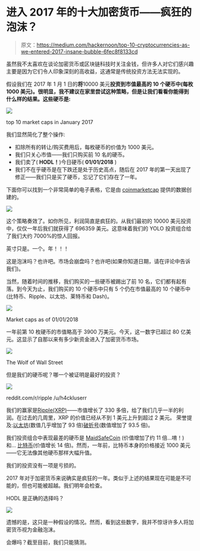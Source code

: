 # 进入 2017 年的十大加密货币——疯狂的泡沫？

> 原文：<https://medium.com/hackernoon/top-10-cryptocurrencies-as-we-entered-2017-insane-bubble-6fec8f8133cd>

虽然我不太喜欢在谈论加密货币或区块链科技时关注金钱，但许多人对它们感兴趣主要是因为它们令人印象深刻的高收益，这通常是传统投资方法无法实现的。

假设我们在 2017 年 1 月 1 日的**将**10000 美元**投资到市值最高的 10 个硬币中(每枚 1000 美元)。很明显，我不建议在家里尝试这种策略，但是让我们看看你能得到什么样的结果。这些硬币是:**

![](img/96e77d9547d3954b1a657210ee840417.png)

top 10 market caps in January 2017

我们显然简化了整个操作:

*   扣除所有的转让/购买费用后，每枚硬币的价值为 1000 美元。
*   我们只关心市值——我们只购买前 10 名的硬币。
*   我们卖了( **HODL！**)今日硬币( **01/01/2018** )
*   我们不在乎硬币是在下跌还是处于历史高点，随后在 2017 年的第一天出现了修正——我们只是买了硬币，忘记了它们存在了一年。

下面你可以找到一个非常简单的电子表格，它是由 [coinmarketcap](https://coinmarketcap.com/) 提供的数据创建的。

![](img/c237d684e81b4b798799e3cd65d70f9b.png)

这个策略奏效了。如你所见，利润简直是疯狂的。从我们最初的 10000 美元投资中，仅仅一年后我们就获得了 696359 美元。这意味着我们的 YOLO 投资组合给了我们大约 7000%的惊人回报。

英寸只是。一个。年！！！

这是泡沫吗？也许吧。市场会崩盘吗？也许吧(如果你知道日期，请在评论中告诉我们)。

当然，随着时间的推移，我们购买的一些硬币被踢出了前 10 名，它们都有起有落。到今天为止，我们购买的 10 个硬币中只有 5 个仍在市值最高的 10 个硬币中(比特币、Ripple、以太坊、莱特币和 Dash)。

![](img/15d9a5f3ab90e573a8f50ecc47796468.png)

Market caps as of 01/01/2018

一年前第 10 枚硬币的市值略高于 3900 万美元。今天，这一数字已超过 80 亿美元。这显示了自那以来有多少新资金进入了加密货币市场。

![](img/3b6182a24036c092cf9da5bafba4b547.png)

The Wolf of Wall Street

但是我们的硬币呢？哪一个被证明是最好的投资？

![](img/bfe474c94678f01970ce14f732d59c91.png)

reddit.com/r/ripple /u/h4ckluserr

我们的赢家是[Ripple(XRP)](https://ripple.com/)——市值增长了 330 多倍，给了我们几乎一半的利润。在过去的几周里，XRP 的价值已经从不到 1 美元上升到超过 2 美元。
荣誉提及:[以太坊](https://www.ethereum.org/)(数值几乎增加了 93 倍)[破折号](https://www.dash.org/)(数值增加了 93.5 倍)。

我们投资组合中表现最差的硬币是 [MaidSafeCoin](https://maidsafe.net/) (价值增加了约 11 倍…唷！)和… [比特币](https://bitcoin.org/en/)(价值增长 14 倍)。然而，一年前，比特币本身的价格接近 1000 美元——它无法像其他硬币那样大幅升值。

我们的投资没有一项是亏损的。

2017 年对于加密货币来说确实是疯狂的一年。类似于上述的结果现在可能是不可能的，但也可能被超越。我们明年会检查。

HODL 是正确的选择吗？

![](img/2000e809fb80528d94a2f0db09c3df2f.png)

遗憾的是，这只是一种假设的情况。然而，看到这些数字，我并不惊讶许多人将加密货币视为金融泡沫。

会爆吗？截至目前，我们只能猜测。